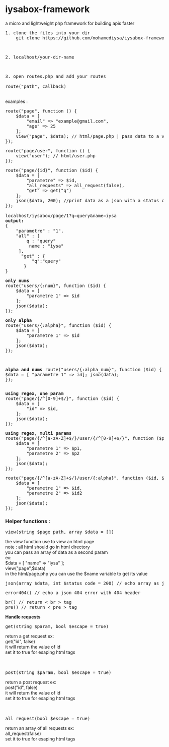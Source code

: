 # iysabox-framework
a micro and lightweight php framework for building apis faster
<br>
<pre>1. clone the files into your dir
    git clone https://github.com/mohamediysa/iysabox-framework.git</pre>
<br>
<pre>2. localhost/your-dir-name</pre>
<br>
<pre>
3. open routes.php and add your routes <br>
route("path", callback)
</pre>
<br>
examples :
<pre>
route("page", function () {
    $data = [
        "email" => "example@gmail.com",
        "age" => 25
    ];
    view("page", $data); // html/page.php | pass data to a view file
});
</pre>


<pre>
route("page/user", function () {
    view("user"); // html/user.php
});
</pre>

<pre>
route("page/{id}", function ($id) {
    $data = [
        "parametre" => $id,
        "all_requests" => all_request(false),
        "get" => get("q")
    ];
    json($data, 200); //print data as a json with a status code
});

<a>localhost/iysabox/page/1?q=query&name=iysa</a>
<b>output:</b> 
{
    "parametre" : "1",
    "all" : [
        q : "query"
         name : "iysa"
     ],
      "get" : {
          "q":"query"
       }
}
</pre>
<pre>
<b>only nums</b> 
route("users/{:num}", function ($id) {
    $data = [
        "parametre 1" => $id
    ];
    json($data);
});
</pre>
<pre>
<b>only alpha</b>
route("users/{:alpha}", function ($id) {
    $data = [
        "parametre 1" => $id
    ];
    json($data);
});
</pre><pre>
<b>alpha and nums</b>
route("users/{:alpha_num}", function ($id) {
    $data = [
        "parametre 1" => $id
    ];
    json($data);
});
</pre>

<pre>
<b>using regex, one param</b>
route("page/{/^[0-9]+$/}", function ($id) {
    $data = [
        "id" => $id,
    ];
    json($data);
});
</pre>

<pre>
<b>using regex, multi params</b>
route("page/{/^[a-zA-Z]+$/}/user/{/^[0-9]+$/}", function ($p1, $p2) {
    $data = [
        "parametre 1" => $p1,
        "parametre 2" => $p2
    ];
    json($data);
});
</pre>
<pre>
route("page/{/^[a-zA-Z]+$/}/user/{:alpha}", function ($id, $id2) {
    $data = [
        "parametre 1" => $id,
        "parametre 2" => $id2
    ];
    json($data);
});
</pre>

<h3>Helper functions : </h3>
<pre>
view(string $page_path, array $data = [])
</pre>
the view function use to view an html page<br>
note : all html should go in html directory<br>
you can pass an array of data as a second param<br>
ex:<br>
$data = [
    "name" => "iysa"
];<br>
view("page",$data)<br>
in the html/page.php you can use the $name variable to get its value
<br>
<pre>
json(array $data, int $status_code = 200) // echo array as json
</pre>
<pre>
error404() // echo a json 404 error with 404 header
</pre>
<pre>
br() // return < br > tag 
pre() // return < pre > tag 
</pre>
<b>Handle requests</b>
<pre>
get(string $param, bool $escape = true)
</pre>
return a get request ex:<br>
get("id", false)<br>
it will return the value of id<br>
set it to true for esaping html tags<br>
<br>
<br>
<pre>
post(string $param, bool $escape = true)
</pre>
return a post request ex:<br>
post("id", false)<br>
it will return the value of id<br>
set it to true for esaping html tags<br>
<br>
<br>
<pre>
all_request(bool $escape = true)
</pre>
return an array of all requests ex:<br>
all_request(false)<br>
set it to true for esaping html tags<br>
